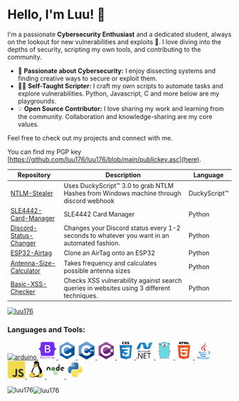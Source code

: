 # Hello, I'm Luu! 👋

I'm a passionate **Cybersecurity Enthusiast** and a dedicated student, always on the lookout for new vulnerabilities and exploits 👀. I love diving into the depths of security, scripting my own tools, and contributing to the community.

- 🔐 **Passionate about Cybersecurity:** I enjoy dissecting systems and finding creative ways to secure or exploit them.
- 👨‍💻 **Self-Taught Scripter:** I craft my own scripts to automate tasks and explore vulnerabilities. Python, Javascript, C and more below are my playgrounds.
- 💡 **Open Source Contributor:** I love sharing my work and learning from the community. Collaboration and knowledge-sharing are my core values.

Feel free to check out my projects and connect with me. 

You can find my PGP key [https://github.com/luu176/luu176/blob/main/publickey.asc](here).

<table>
  <thead>
    <tr>
      <th>Repository</th>
      <th>Description</th>
      <th>Language</th>
    </tr>
  </thead>
  <tbody>
    <tr>
      <td><a href="https://github.com/luu176/NTLM-Stealer">NTLM-Stealer</a></td>
      <td>Uses DuckyScript™ 3.0 to grab NTLM Hashes from Windows machine through discord webhook</td>
      <td>DuckyScript™</td>
    </tr>
    <tr>
      <td><a href="https://github.com/luu176/SLE4442-Card-Manager">SLE4442-Card-Manager</a></td>
      <td>SLE4442 Card Manager</td>
      <td>Python</td>
    </tr>
    <tr>
      <td><a href="https://github.com/luu176/Discord-Status-Changer">Discord-Status-Changer</a></td>
      <td>Changes your Discord status every 1-2 seconds to whatever you want in an automated fashion.</td>
      <td>Python</td>
    </tr>
    <tr>
      <td><a href="https://github.com/luu176/ESP32-Airtag">ESP32-Airtag</a></td>
      <td>Clone an AirTag onto an ESP32</td>
      <td>Python</td>
    </tr>
    <tr>
      <td><a href="https://github.com/luu176/Antenna-Size-Calculator">Antenna-Size-Calculator</a></td>
      <td>Takes frequency and calculates possible antenna sizes</td>
      <td>Python</td>
    </tr>
    <tr>
      <td><a href="https://github.com/luu176/Basic-XSS-Checker">Basic-XSS-Checker</a></td>
      <td>Checks XSS vulnerability against search queries in websites using 3 different techniques.</td>
      <td>Python</td>
    </tr>
  </tbody>
</table>

<p align="left"> <a href="https://github.com/ryo-ma/github-profile-trophy"><img src="https://github-profile-trophy.vercel.app/?username=luu176" alt="luu176" /></a> </p>

<p align="left">
</p>

<h3 align="left">Languages and Tools:</h3>
<p align="left"> <a href="https://www.arduino.cc/" target="_blank" rel="noreferrer"> <img src="https://cdn.worldvectorlogo.com/logos/arduino-1.svg" alt="arduino" width="40" height="40"/> </a> <a href="https://getbootstrap.com" target="_blank" rel="noreferrer"> <img src="https://raw.githubusercontent.com/devicons/devicon/master/icons/bootstrap/bootstrap-plain-wordmark.svg" alt="bootstrap" width="40" height="40"/> </a> <a href="https://www.cprogramming.com/" target="_blank" rel="noreferrer"> <img src="https://raw.githubusercontent.com/devicons/devicon/master/icons/c/c-original.svg" alt="c" width="40" height="40"/> </a> <a href="https://www.w3schools.com/cpp/" target="_blank" rel="noreferrer"> <img src="https://raw.githubusercontent.com/devicons/devicon/master/icons/cplusplus/cplusplus-original.svg" alt="cplusplus" width="40" height="40"/> </a> <a href="https://www.w3schools.com/cs/" target="_blank" rel="noreferrer"> <img src="https://raw.githubusercontent.com/devicons/devicon/master/icons/csharp/csharp-original.svg" alt="csharp" width="40" height="40"/> </a> <a href="https://www.w3schools.com/css/" target="_blank" rel="noreferrer"> <img src="https://raw.githubusercontent.com/devicons/devicon/master/icons/css3/css3-original-wordmark.svg" alt="css3" width="40" height="40"/> </a> <a href="https://dotnet.microsoft.com/" target="_blank" rel="noreferrer"> <img src="https://raw.githubusercontent.com/devicons/devicon/master/icons/dot-net/dot-net-original-wordmark.svg" alt="dotnet" width="40" height="40"/> </a> <a href="https://golang.org" target="_blank" rel="noreferrer"> <img src="https://raw.githubusercontent.com/devicons/devicon/master/icons/go/go-original.svg" alt="go" width="40" height="40"/> </a> <a href="https://www.w3.org/html/" target="_blank" rel="noreferrer"> <img src="https://raw.githubusercontent.com/devicons/devicon/master/icons/html5/html5-original-wordmark.svg" alt="html5" width="40" height="40"/> </a> <a href="https://www.java.com" target="_blank" rel="noreferrer"> <img src="https://raw.githubusercontent.com/devicons/devicon/master/icons/java/java-original.svg" alt="java" width="40" height="40"/> </a> <a href="https://developer.mozilla.org/en-US/docs/Web/JavaScript" target="_blank" rel="noreferrer"> <img src="https://raw.githubusercontent.com/devicons/devicon/master/icons/javascript/javascript-original.svg" alt="javascript" width="40" height="40"/> </a> <a href="https://www.linux.org/" target="_blank" rel="noreferrer"> <img src="https://raw.githubusercontent.com/devicons/devicon/master/icons/linux/linux-original.svg" alt="linux" width="40" height="40"/> </a> <a href="https://nodejs.org" target="_blank" rel="noreferrer"> <img src="https://raw.githubusercontent.com/devicons/devicon/master/icons/nodejs/nodejs-original-wordmark.svg" alt="nodejs" width="40" height="40"/> </a> <a href="https://www.python.org" target="_blank" rel="noreferrer"> <img src="https://raw.githubusercontent.com/devicons/devicon/master/icons/python/python-original.svg" alt="python" width="40" height="40"/> </a> </p>

<p><img align="left" src="https://github-readme-stats.vercel.app/api/top-langs?username=luu176&show_icons=true&locale=en&layout=compact" alt="luu176" /></p>


<p><img align="center" src="https://github-readme-streak-stats.herokuapp.com/?user=luu176&" alt="luu176" /></p>

